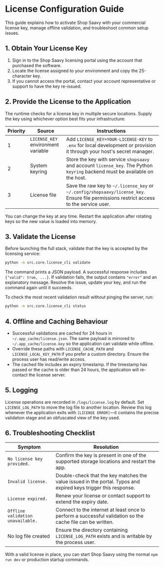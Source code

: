 # License Configuration Guide

This guide explains how to activate Shop Saavy with your commercial license key, manage offline validation, and troubleshoot
common setup issues.

## 1. Obtain Your License Key

1. Sign in to the Shop Saavy licensing portal using the account that purchased the software.
2. Locate the license assigned to your environment and copy the 25-character key.
3. If you cannot access the portal, contact your account representative or support to have the key re-issued.

## 2. Provide the License to the Application

The runtime checks for a license key in multiple secure locations. Supply the key using whichever option best fits your
infrastructure:

| Priority | Source | Instructions |
| --- | --- | --- |
| 1 | `LICENSE_KEY` environment variable | Add `LICENSE_KEY=YOUR-LICENSE-KEY` to `.env` for local development or provision it through your host's secret manager. |
| 2 | System keyring | Store the key with service `shopsaavy` and account `license_key`. The Python `keyring` backend must be available on the host. |
| 3 | License file | Save the raw key to `~/.license_key` or `~/.config/shopsaavy/license_key`. Ensure file permissions restrict access to the service user. |

You can change the key at any time. Restart the application after rotating keys so the new value is loaded into memory.

## 3. Validate the License

Before launching the full stack, validate that the key is accepted by the licensing service:

```bash
python -m src.core.license_cli validate
```

The command prints a JSON payload. A successful response includes `{"valid": true, ...}`. If validation fails, the output
contains `"error"` and an explanatory message. Resolve the issue, update your key, and run the command again until it succeeds.

To check the most recent validation result without pinging the server, run:

```bash
python -m src.core.license_cli status
```

## 4. Offline and Caching Behaviour

- Successful validations are cached for 24 hours in `~/.app_cache/license.json`. The same payload is mirrored to
  `~/.app_cache/license.key` so the application can validate while offline.
- Override these paths with `LICENSE_CACHE_PATH` and `LICENSE_LOCAL_KEY_PATH` if you prefer a custom directory. Ensure the
  process user has read/write access.
- The cached file includes an expiry timestamp. If the timestamp has passed or the cache is older than 24 hours, the
  application will re-contact the license server.

## 5. Logging

License operations are recorded in `/logs/license.log` by default. Set `LICENSE_LOG_PATH` to move the log file to another
location. Review this log whenever the application exits with `[LICENSE ERROR]`—it contains the precise validation stage and an
obfuscated view of the key used.

## 6. Troubleshooting Checklist

| Symptom | Resolution |
| --- | --- |
| `No license key provided.` | Confirm the key is present in one of the supported storage locations and restart the app. |
| `Invalid license.` | Double-check that the key matches the value issued in the portal. Typos and expired keys trigger this response. |
| `License expired.` | Renew your license or contact support to extend the expiry date. |
| `Offline validation unavailable.` | Connect to the internet at least once to perform a successful validation so the cache file can be written. |
| No log file created | Ensure the directory containing `LICENSE_LOG_PATH` exists and is writable by the process user. |

With a valid license in place, you can start Shop Saavy using the normal `npm run dev` or production startup commands.
